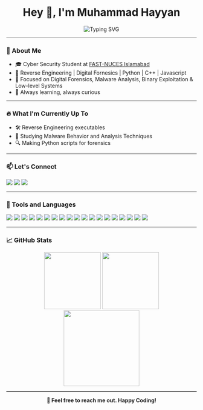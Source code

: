 <h1 align="center">Hey 👋, I'm Muhammad Hayyan</h1>

<p align="center">
  <img src="https://readme-typing-svg.demolab.com?font=Hack&size=24&pause=1000&color=00F7FF&center=true&width=450&lines=Please+go+through+my+projects;Malware+Analyst+In+Progress;Always+Building+%F0%9F%9A%80" alt="Typing SVG" />
</p>

---

### 🧠 About Me
- 🎓 Cyber Security Student at [FAST-NUCES Islamabad](https://nu.edu.pk/)
- 🐍 Reverse Engineering | Digital Fornesics | Python | C++ | Javascript
- 🎯 Focused on Digital Forensics, Malware Analysis, Binary Exploitation & Low-level Systems
- 🚀 Always learning, always curious

---

### 🔥 What I'm Currently Up To
- 🛠️ Reverse Engineering executables
- 🧬 Studying Malware Behavior and Analysis Techniques
- 🔍 Making Python scripts for forensics
---

### 📫 Let's Connect
<p align="left">
  <a href="mailto:mhayyan78@gmail.com"><img src="https://img.shields.io/badge/Email-D14836?style=flat-square&logo=gmail&logoColor=white"/></a>
  <a href="https://www.linkedin.com/in/muhammad-hayyan/"><img src="https://img.shields.io/badge/LinkedIn-0077B5?style=flat-square&logo=linkedin&logoColor=white"/></a>
  <a href="https://www.instagram.com/hayyan_zoro/">
  <img src="https://img.shields.io/badge/Instagram-E4405F?style=flat-square&logo=instagram&logoColor=white"/>
</a>

</p>

---

### 🧰 Tools and Languages
<p align="left">
  <img src="https://img.shields.io/badge/C-00599C?style=for-the-badge&logo=c&logoColor=white"/>
  <img src="https://img.shields.io/badge/C++-00599C?style=for-the-badge&logo=cplusplus&logoColor=white"/>
  <img src="https://img.shields.io/badge/Python-3776AB?style=for-the-badge&logo=python&logoColor=white"/>
  <img src="https://img.shields.io/badge/R-276DC3?style=for-the-badge&logo=r&logoColor=white"/>
  <img src="https://img.shields.io/badge/Java-ED8B00?style=for-the-badge&logo=java&logoColor=white"/>
  <img src="https://img.shields.io/badge/JavaScript-F7DF1E?style=for-the-badge&logo=javascript&logoColor=black"/>
  <img src="https://img.shields.io/badge/Assembly-6E4C13?style=for-the-badge&logoColor=white"/>
  <img src="https://img.shields.io/badge/Linux-FCC624?style=for-the-badge&logo=linux&logoColor=black"/>
  <img src="https://img.shields.io/badge/MongoDB-47A248?style=for-the-badge&logo=mongodb&logoColor=white"/>
  <img src="https://img.shields.io/badge/Express.js-000000?style=for-the-badge&logo=express&logoColor=white"/>
  <img src="https://img.shields.io/badge/React-61DAFB?style=for-the-badge&logo=react&logoColor=black"/>
  <img src="https://img.shields.io/badge/Node.js-339933?style=for-the-badge&logo=nodedotjs&logoColor=white"/>
  <img src="https://img.shields.io/badge/Git-F05032?style=for-the-badge&logo=git&logoColor=white"/>
  <img src="https://img.shields.io/badge/Bootstrap-7952B3?style=for-the-badge&logo=bootstrap&logoColor=white"/>
  <img src="https://img.shields.io/badge/MySQL-4479A1?style=for-the-badge&logo=mysql&logoColor=white"/>
  <img src="https://img.shields.io/badge/Bash-4EAA25?style=for-the-badge&logo=gnubash&logoColor=white"/>
  <img src="https://img.shields.io/badge/Ghidra-FE5000?style=for-the-badge&logo=ghidra&logoColor=white"/>
  <img src="https://img.shields.io/badge/Wireshark-1679A7?style=for-the-badge&logo=wireshark&logoColor=white"/>
  <img src="https://img.shields.io/badge/Burp%20Suite-FF6600?style=for-the-badge&logo=burpsuite&logoColor=white"/>

</p>

---

### 📈 GitHub Stats
<div align="center">
  <img src="https://github-readme-stats.vercel.app/api?username=your-github-username&show_icons=true&theme=radical&hide_border=true&count_private=true" height="150" />
  <img src="https://github-readme-streak-stats.herokuapp.com/?user=your-github-username&theme=radical&hide_border=true" height="150"/>
</div>

<div align="center">
  <img src="https://activity-graph.herokuapp.com/graph?username=your-github-username&theme=redical" height="200" />
</div>

---

<div align="center">



**🤝 Feel free to reach me out. Happy Coding!**

</div>
